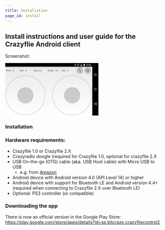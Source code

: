 ```yaml
---
title: Installation
page_id: install
---
```


## Install instructions and user guide for the Crazyflie Android client 

Screenshot:

![android client](/docs/images/androidclient.png)

### Installation 

### Hardware requirements: 
  * Crazyflie 1.0 or Crazyflie 2.X
  * Crazyradio dongle (required for Crazyflie 1.0, optional for crazyflie 2.X
  * USB On-the-go (OTG) cable (aka. USB Host cable) with Micro USB to USB 
    * e.g. from [Amazon](http://www.amazon.com/s/ref=sr_nr_n_1?rh=n%3A464394%2Ck%3Ausb+cable+%22on+the+go%22&keywords=usb+cable+%22on+the+go%22&ie=UTF8&qid=1381870811&rnid=2941120011)
  * Android device with Android version 4.0 (API Level 14) or higher
  * Android device with support for Bluetooth LE and Android version 4.4+ (required when connecting to Crazyflie 2.X over Bluetooth LE)
  * Optional: PS3 controller (or compatible)

### Downloading the app 

There is now an official version in the Google Play Store:
https://play.google.com/store/apps/details?id=se.bitcraze.crazyfliecontrol2